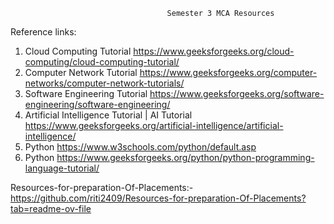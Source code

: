                                        Semester 3 MCA Resources

Reference links:
1. Cloud Computing Tutorial  https://www.geeksforgeeks.org/cloud-computing/cloud-computing-tutorial/
2. Computer Network Tutorial   https://www.geeksforgeeks.org/computer-networks/computer-network-tutorials/
3. Software Engineering Tutorial   https://www.geeksforgeeks.org/software-engineering/software-engineering/
4. Artificial Intelligence Tutorial | AI Tutorial    https://www.geeksforgeeks.org/artificial-intelligence/artificial-intelligence/
5. Python   https://www.w3schools.com/python/default.asp
6. Python   https://www.geeksforgeeks.org/python/python-programming-language-tutorial/


Resources-for-preparation-Of-Placements:-
https://github.com/riti2409/Resources-for-preparation-Of-Placements?tab=readme-ov-file
